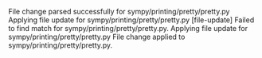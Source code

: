 File change parsed successfully for sympy/printing/pretty/pretty.py
Applying file update for sympy/printing/pretty/pretty.py
[file-update] Failed to find match for sympy/printing/pretty/pretty.py.
Applying file update for sympy/printing/pretty/pretty.py
File change applied to sympy/printing/pretty/pretty.py.
